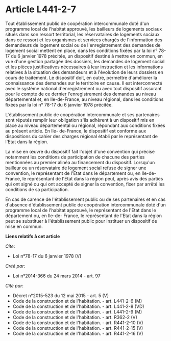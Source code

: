 # Article L441-2-7

Tout établissement public de coopération intercommunale doté d'un programme local de l'habitat approuvé, les bailleurs de
logements sociaux situés dans son ressort territorial, les réservataires de logements sociaux dans ce ressort et les
organismes et services chargés de l'information des demandeurs de logement social ou de l'enregistrement des demandes de
logement social mettent en place, dans les conditions fixées par la loi n° 78-17 du 6 janvier 1978 précitée, un dispositif
destiné à mettre en commun, en vue d'une gestion partagée des dossiers, les demandes de logement social et les pièces
justificatives nécessaires à leur instruction et les informations relatives à la situation des demandeurs et à l'évolution de
leurs dossiers en cours de traitement. Le dispositif doit, en outre, permettre d'améliorer la connaissance des demandes sur
le territoire en cause. Il est interconnecté avec le système national d'enregistrement ou avec tout dispositif assurant pour
le compte de ce dernier l'enregistrement des demandes au niveau départemental et, en Ile-de-France, au niveau régional, dans
les conditions fixées par la loi n° 78-17 du 6 janvier 1978 précitée. 

L'établissement public de coopération intercommunale et ses partenaires sont réputés remplir leur obligation s'ils adhèrent à
un dispositif mis en place au niveau départemental ou régional, répondant aux conditions fixées au présent article. En Ile-
de-France, le dispositif est conforme aux dispositions du cahier des charges régional établi par le représentant de l'Etat
dans la région. 

La mise en œuvre du dispositif fait l'objet d'une convention qui précise notamment les conditions de participation de chacune
des parties mentionnées au premier alinéa au financement du dispositif. Lorsqu'un bailleur ou un réservataire de logement
social refuse de signer une convention, le représentant de l'Etat dans le département ou, en Ile-de-France, le représentant
de l'Etat dans la région peut, après avis des parties qui ont signé ou qui ont accepté de signer la convention, fixer par
arrêté les conditions de sa participation. 

En cas de carence de l'établissement public ou de ses partenaires et en cas d'absence d'établissement public de coopération
intercommunale doté d'un programme local de l'habitat approuvé, le représentant de l'Etat dans le département ou, en Ile-de-
France, le représentant de l'Etat dans la région peut se substituer à l'établissement public pour instituer un dispositif de
mise en commun.

**Liens relatifs à cet article**

_Cite_:

  - Loi n°78-17 du 6 janvier 1978 (V)

_Créé par_:

  - Loi n°2014-366 du 24 mars 2014 - art. 97

_Cité par_:

  - Décret n°2015-523 du 12 mai 2015 - art. 5 (V)
  - Code de la construction et de l'habitation. - art. L441-2-6 (M)
  - Code de la construction et de l'habitation. - art. L441-2-8 (VD)
  - Code de la construction et de l'habitation. - art. L441-2-9 (M)
  - Code de la construction et de l'habitation. - art. R362-2 (V)
  - Code de la construction et de l'habitation. - art. R441-2-10 (V)
  - Code de la construction et de l'habitation. - art. R441-2-15 (V)
  - Code de la construction et de l'habitation. - art. R441-2-16 (V)
